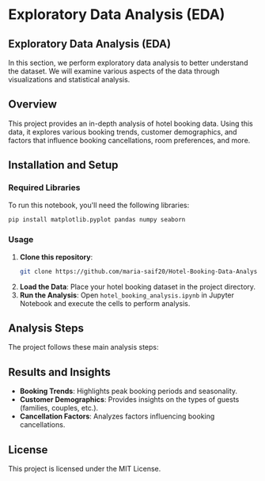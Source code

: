 # Exploratory Data Analysis (EDA)

## Exploratory Data Analysis (EDA)
In this section, we perform exploratory data analysis to better understand the dataset. We will examine various aspects of the data through visualizations and statistical analysis.


## Overview

This project provides an in-depth analysis of hotel booking data. Using this data, it explores various booking trends, customer demographics, and factors that influence booking cancellations, room preferences, and more.

## Installation and Setup

### Required Libraries

To run this notebook, you'll need the following libraries:

```bash
pip install matplotlib.pyplot pandas numpy seaborn
```

### Usage

1. **Clone this repository**:
    ```bash
    git clone https://github.com/maria-saif20/Hotel-Booking-Data-Analysis-ML-.git
    ```
2. **Load the Data**: Place your hotel booking dataset in the project directory.
3. **Run the Analysis**: Open `hotel_booking_analysis.ipynb` in Jupyter Notebook and execute the cells to perform analysis.

## Analysis Steps

The project follows these main analysis steps:



## Results and Insights

- **Booking Trends**: Highlights peak booking periods and seasonality.
- **Customer Demographics**: Provides insights on the types of guests (families, couples, etc.).
- **Cancellation Factors**: Analyzes factors influencing booking cancellations.

## License

This project is licensed under the MIT License.
